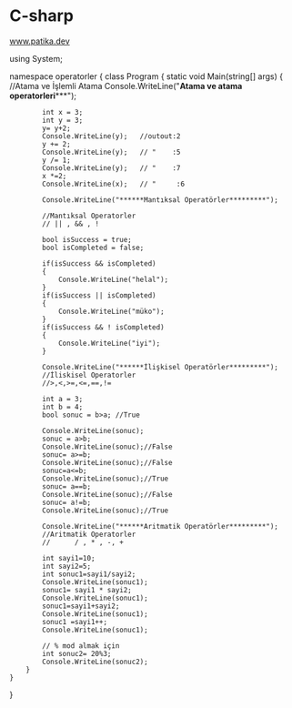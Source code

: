 # C-sharp
 www.patika.dev
 
using System;

namespace operatorler
{
    class Program
    {
        static void Main(string[] args)
        {
            //Atama ve İşlemli Atama
            Console.WriteLine("******Atama ve atama operatorleri*********");

            int x = 3;
            int y = 3;
            y= y+2;
            Console.WriteLine(y);   //outout:2
            y += 2;
            Console.WriteLine(y);   // "    :5
            y /= 1;
            Console.WriteLine(y);   // "    :7
            x *=2;
            Console.WriteLine(x);   // "     :6
                             
            Console.WriteLine("******Mantıksal Operatörler*********");    

            //Mantıksal Operatorler
            // || , && , !

            bool isSuccess = true;
            bool isCompleted = false;

            if(isSuccess && isCompleted)
            {
                Console.WriteLine("helal");
            }
            if(isSuccess || isCompleted)
            {
                Console.WriteLine("müko");
            }
            if(isSuccess && ! isCompleted)
            {
                Console.WriteLine("iyi");
            }

            Console.WriteLine("******İlişkisel Operatörler*********");
            //İliskisel Operatorler
            //>,<,>=,<=,==,!=

            int a = 3;
            int b = 4;
            bool sonuc = b>a; //True

            Console.WriteLine(sonuc);
            sonuc = a>b;
            Console.WriteLine(sonuc);//False
            sonuc= a>=b;
            Console.WriteLine(sonuc);//False
            sonuc=a<=b;
            Console.WriteLine(sonuc);//True
            sonuc= a==b;
            Console.WriteLine(sonuc);//False
            sonuc= a!=b;
            Console.WriteLine(sonuc);//True
            
            Console.WriteLine("******Aritmatik Operatörler*********");
            //Aritmatik Operatorler
            //      / , * , -, +

            int sayi1=10;
            int sayi2=5;
            int sonuc1=sayi1/sayi2;
            Console.WriteLine(sonuc1);
            sonuc1= sayi1 * sayi2;
            Console.WriteLine(sonuc1);
            sonuc1=sayi1+sayi2;
            Console.WriteLine(sonuc1);
            sonuc1 =sayi1++;
            Console.WriteLine(sonuc1);
            
            // % mod almak için
            int sonuc2= 20%3;
            Console.WriteLine(sonuc2);
        }
    }             
    
}
